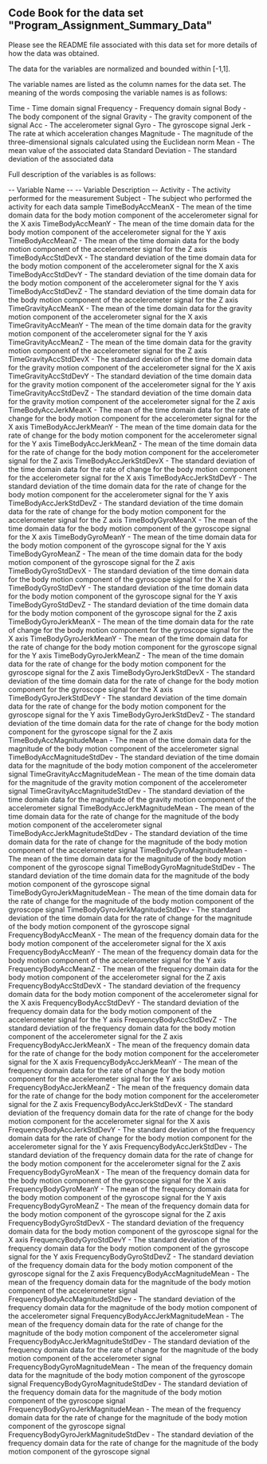 ## Code Book for the data set "Program_Assignment_Summary_Data"


Please see the README file associated with this data set for more details of how the data was obtained.

The data for the variables are normalized and bounded within [-1,1].

The variable names are listed as the column names for the data set.  The meaning of the words composing the variable names is as follows:

Time                - Time domain signal
Frequency           - Frequency domain signal
Body                - The body component of the signal
Gravity             - The gravity component of the signal
Acc                 - The accelerometer signal
Gyro                - The gyroscope signal
Jerk                - The rate at which acceleration changes
Magnitude           - The magnitude of the three-dimensional signals calculated using the Euclidean norm
Mean                - The mean value of the associated data
Standard Deviation  - The standard deviation of the associated data



Full description of the variables is as follows:

-- Variable Name --                             -- Variable Description --
Activity                             - The activity performed for the measurement
Subject                              - The subject who performed the activity for each data sample
TimeBodyAccMeanX                     - The mean of the time domain data for the body motion component of the accelerometer signal for the X axis
TimeBodyAccMeanY                     - The mean of the time domain data for the body motion component of the accelerometer signal for the Y axis
TimeBodyAccMeanZ                     - The mean of the time domain data for the body motion component of the accelerometer signal for the Z axis
TimeBodyAccStdDevX                   - The standard deviation of the time domain data for the body motion component of the accelerometer signal for the X axis
TimeBodyAccStdDevY                   - The standard deviation of the time domain data for the body motion component of the accelerometer signal for the Y axis
TimeBodyAccStdDevZ                   - The standard deviation of the time domain data for the body motion component of the accelerometer signal for the Z axis
TimeGravityAccMeanX                  - The mean of the time domain data for the gravity motion component of the accelerometer signal for the X axis
TimeGravityAccMeanY                  - The mean of the time domain data for the gravity motion component of the accelerometer signal for the Y axis
TimeGravityAccMeanZ                  - The mean of the time domain data for the gravity motion component of the accelerometer signal for the Z axis
TimeGravityAccStdDevX                - The standard deviation of the time domain data for the gravity motion component of the accelerometer signal for the X axis
TimeGravityAccStdDevY                - The standard deviation of the time domain data for the gravity motion component of the accelerometer signal for the Y axis
TimeGravityAccStdDevZ                - The standard deviation of the time domain data for the gravity motion component of the accelerometer signal for the Z axis
TimeBodyAccJerkMeanX                 - The mean of the time domain data for the rate of change for the body motion component for the accelerometer signal for the X axis
TimeBodyAccJerkMeanY                 - The mean of the time domain data for the rate of change for the body motion component for the accelerometer signal for the Y axis
TimeBodyAccJerkMeanZ                 - The mean of the time domain data for the rate of change for the body motion component for the accelerometer signal for the Z axis
TimeBodyAccJerkStdDevX               - The standard deviation of the time domain data for the rate of change for the body motion component for the accelerometer signal for the X axis
TimeBodyAccJerkStdDevY               - The standard deviation of the time domain data for the rate of change for the body motion component for the accelerometer signal for the Y axis
TimeBodyAccJerkStdDevZ               - The standard deviation of the time domain data for the rate of change for the body motion component for the accelerometer signal for the Z axis
TimeBodyGyroMeanX                    - The mean of the time domain data for the body motion component of the gyroscope signal for the X axis
TimeBodyGyroMeanY                    - The mean of the time domain data for the body motion component of the gyroscope signal for the Y axis
TimeBodyGyroMeanZ                    - The mean of the time domain data for the body motion component of the gyroscope signal for the Z axis
TimeBodyGyroStdDevX                  - The standard deviation of the time domain data for the body motion component of the gyroscope signal for the X axis
TimeBodyGyroStdDevY                  - The standard deviation of the time domain data for the body motion component of the gyroscope signal for the Y axis
TimeBodyGyroStdDevZ                  - The standard deviation of the time domain data for the body motion component of the gyroscope signal for the Z axis
TimeBodyGyroJerkMeanX                - The mean of the time domain data for the rate of change for the body motion component for the gyroscope signal for the X axis
TimeBodyGyroJerkMeanY                - The mean of the time domain data for the rate of change for the body motion component for the gyroscope signal for the Y axis
TimeBodyGyroJerkMeanZ                - The mean of the time domain data for the rate of change for the body motion component for the gyroscope signal for the Z axis
TimeBodyGyroJerkStdDevX              - The standard deviation of the time domain data for the rate of change for the body motion component for the gyroscope signal for the X axis
TimeBodyGyroJerkStdDevY              - The standard deviation of the time domain data for the rate of change for the body motion component for the gyroscope signal for the Y axis
TimeBodyGyroJerkStdDevZ              - The standard deviation of the time domain data for the rate of change for the body motion component for the gyroscope signal for the Z axis
TimeBodyAccMagnitudeMean             - The mean of the time domain data for the magnitude of the body motion component of the accelerometer signal
TimeBodyAccMagnitudeStdDev           - The standard deviation of the time domain data for the magnitude of the body motion component of the accelerometer signal
TimeGravityAccMagnitudeMean          - The mean of the time domain data for the magnitude of the gravity motion component of the accelerometer signal
TimeGravityAccMagnitudeStdDev        - The standard deviation of the time domain data for the magnitude of the gravity motion component of the accelerometer signal
TimeBodyAccJerkMagnitudeMean         - The mean of the time domain data for the rate of change for the magnitude of the body motion component of the accelerometer signal
TimeBodyAccJerkMagnitudeStdDev       - The standard deviation of the time domain data for the rate of change for the magnitude of the body motion component of the accelerometer signal
TimeBodyGyroMagnitudeMean            - The mean of the time domain data for the magnitude of the body motion component of the gyroscope signal
TimeBodyGyroMagnitudeStdDev          - The standard deviation of the time domain data for the magnitude of the body motion component of the gyroscope signal
TimeBodyGyroJerkMagnitudeMean        - The mean of the time domain data for the rate of change for the magnitude of the body motion component of the gyroscope signal
TimeBodyGyroJerkMagnitudeStdDev      - The standard deviation of the time domain data for the rate of change for the magnitude of the body motion component of the gyroscope signal
FrequencyBodyAccMeanX                - The mean of the frequency domain data for the body motion component of the accelerometer signal for the X axis
FrequencyBodyAccMeanY                - The mean of the frequency domain data for the body motion component of the accelerometer signal for the Y axis
FrequencyBodyAccMeanZ                - The mean of the frequency domain data for the body motion component of the accelerometer signal for the Z axis
FrequencyBodyAccStdDevX              - The standard deviation of the frequency domain data for the body motion component of the accelerometer signal for the X axis
FrequencyBodyAccStdDevY              - The standard deviation of the frequency domain data for the body motion component of the accelerometer signal for the Y axis
FrequencyBodyAccStdDevZ              - The standard deviation of the frequency domain data for the body motion component of the accelerometer signal for the Z axis
FrequencyBodyAccJerkMeanX            - The mean of the frequency domain data for the rate of change for the body motion component for the accelerometer signal for the X axis
FrequencyBodyAccJerkMeanY            - The mean of the frequency domain data for the rate of change for the body motion component for the accelerometer signal for the Y axis
FrequencyBodyAccJerkMeanZ            - The mean of the frequency domain data for the rate of change for the body motion component for the accelerometer signal for the Z axis
FrequencyBodyAccJerkStdDevX          - The standard deviation of the frequency domain data for the rate of change for the body motion component for the accelerometer signal for the X axis
FrequencyBodyAccJerkStdDevY          - The standard deviation of the frequency domain data for the rate of change for the body motion component for the accelerometer signal for the Y axis
FrequencyBodyAccJerkStdDev           - The standard deviation of the frequency domain data for the rate of change for the body motion component for the accelerometer signal for the Z axis
FrequencyBodyGyroMeanX               - The mean of the frequency domain data for the body motion component of the gyroscope signal for the X axis
FrequencyBodyGyroMeanY               - The mean of the frequency domain data for the body motion component of the gyroscope signal for the Y axis
FrequencyBodyGyroMeanZ               - The mean of the frequency domain data for the body motion component of the gyroscope signal for the Z axis
FrequencyBodyGyroStdDevX             - The standard deviation of the frequency domain data for the body motion component of the gyroscope signal for the X axis
FrequencyBodyGyroStdDevY             - The standard deviation of the frequency domain data for the body motion component of the gyroscope signal for the Y axis
FrequencyBodyGyroStdDevZ             - The standard deviation of the frequency domain data for the body motion component of the gyroscope signal for the Z axis
FrequencyBodyAccMagnitudeMean        - The mean of the frequency domain data for the magnitude of the body motion component of the accelerometer signal
FrequencyBodyAccMagnitudeStdDev      - The standard deviation of the frequency domain data for the magnitude of the body motion component of the accelerometer signal
FrequencyBodyAccJerkMagnitudeMean    - The mean of the frequency domain data for the rate of change for the magnitude of the body motion component of the accelerometer signal
FrequencyBodyAccJerkMagnitudeStdDev  - The standard deviation of the frequency domain data for the rate of change for the magnitude of the body motion component of the accelerometer signal
FrequencyBodyGyroMagnitudeMean       - The mean of the frequency domain data for the magnitude of the body motion component of the gyroscope signal
FrequencyBodyGyroMagnitudeStdDev     - The standard deviation of the frequency domain data for the magnitude of the body motion component of the gyroscope signal
FrequencyBodyGyroJerkMagnitudeMean   - The mean of the frequency domain data for the rate of change for the magnitude of the body motion component of the gyroscope signal
FrequencyBodyGyroJerkMagnitudeStdDev - The standard deviation of the frequency domain data for the rate of change for the magnitude of the body motion component of the gyroscope signal


